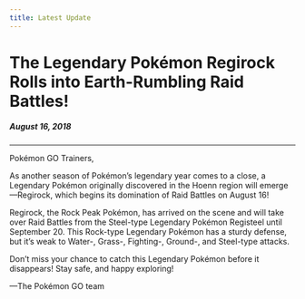 ```yaml
---
title: Latest Update
---
```


# The Legendary Pokémon Regirock Rolls into Earth-Rumbling Raid Battles!
##### August 16, 2018
----

Pokémon GO Trainers,

As another season of Pokémon’s legendary year comes to a close, a Legendary Pokémon originally discovered in the Hoenn region will emerge—Regirock, which begins its domination of Raid Battles on August 16!

Regirock, the Rock Peak Pokémon, has arrived on the scene and will take over Raid Battles from the Steel-type Legendary Pokémon Registeel until September 20. This Rock-type Legendary Pokémon has a sturdy defense, but it’s weak to Water-, Grass-, Fighting-, Ground-, and Steel-type attacks.

Don’t miss your chance to catch this Legendary Pokémon before it disappears! Stay safe, and happy exploring!


—The Pokémon GO team
